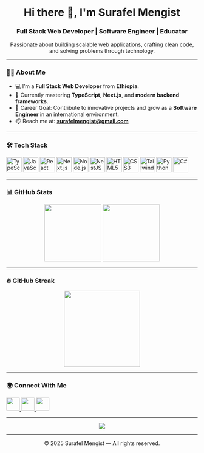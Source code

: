 <h1 align="center">Hi there 👋, I'm Surafel Mengist</h1>
<h3 align="center">Full Stack Web Developer | Software Engineer | Educator</h3>

<p align="center">
  Passionate about building scalable web applications, crafting clean code, and solving problems through technology.
</p>

---

### 👨‍💻 About Me
- 💻 I’m a **Full Stack Web Developer** from **Ethiopia**.
- 🌱 Currently mastering **TypeScript**, **Next.js**, and **modern backend frameworks**.
- 🎯 Career Goal: Contribute to innovative projects and grow as a **Software Engineer** in an international environment.
- 📫 Reach me at: **surafelmengist@gmail.com**

---

### 🛠 Tech Stack
<div align="left">
  <img src="https://cdn.jsdelivr.net/gh/devicons/devicon/icons/typescript/typescript-original.svg" height="40" alt="TypeScript" />
  <img src="https://cdn.jsdelivr.net/gh/devicons/devicon/icons/javascript/javascript-original.svg" height="40" alt="JavaScript" />
  <img src="https://cdn.jsdelivr.net/gh/devicons/devicon/icons/react/react-original.svg" height="40" alt="React" />
  <img src="https://cdn.jsdelivr.net/gh/devicons/devicon/icons/nextjs/nextjs-original.svg" height="40" alt="Next.js" />
  <img src="https://cdn.jsdelivr.net/gh/devicons/devicon/icons/nodejs/nodejs-original.svg" height="40" alt="Node.js" />
  <img src="https://cdn.jsdelivr.net/gh/devicons/devicon/icons/nestjs/nestjs-plain.svg" height="40" alt="NestJS" />
  <img src="https://cdn.jsdelivr.net/gh/devicons/devicon/icons/html5/html5-original.svg" height="40" alt="HTML5" />
  <img src="https://cdn.jsdelivr.net/gh/devicons/devicon/icons/css3/css3-original.svg" height="40" alt="CSS3" />
  <img src="https://cdn.jsdelivr.net/gh/devicons/devicon/icons/tailwindcss/tailwindcss-plain.svg" height="40" alt="Tailwind CSS" />
  <img src="https://cdn.jsdelivr.net/gh/devicons/devicon/icons/python/python-original.svg" height="40" alt="Python" />
  <img src="https://cdn.jsdelivr.net/gh/devicons/devicon/icons/csharp/csharp-original.svg" height="40" alt="C#" />
</div>

---

### 📊 GitHub Stats
<div align="center">
  <img src="https://github-readme-stats.vercel.app/api?username=abyssiniatech&show_icons=true&theme=dracula" height="150" />
  <img src="https://github-readme-stats.vercel.app/api/top-langs?username=abyssiniatech&layout=compact&theme=dracula" height="150" />
</div>

---

### 🔥 GitHub Streak
<div align="center">
  <img src="https://streak-stats.demolab.com?user=abyssiniatech&theme=dark&hide_border=false" height="200" />
</div>

---

### 🌍 Connect With Me
<div align="left">
  <a href="https://www.linkedin.com/in/surafel-mengist-3a254b261" target="_blank">
    <img src="https://img.shields.io/static/v1?message=LinkedIn&logo=linkedin&label=&color=0077B5&logoColor=white&style=for-the-badge" height="35" />
  </a>
  <a href="mailto:surafelmengist2015@gmail.com" target="_blank">
    <img src="https://img.shields.io/static/v1?message=Gmail&logo=gmail&label=&color=D14836&logoColor=white&style=for-the-badge" height="35" />
  </a>
  <a href="https://github.com/abyssiniatech" target="_blank">
    <img src="https://img.shields.io/static/v1?message=GitHub&logo=github&label=&color=181717&logoColor=white&style=for-the-badge" height="35" />
  </a>
</div>

---

<div align="center">
  <img src="https://visitor-badge.laobi.icu/badge?page_id=abyssiniatech" />
</div>

---

<p align="center">&copy; 2025 Surafel Mengist — All rights reserved.</p>
